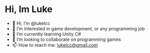 <h1>Hi, Im Luke</h1>

- 👋 Hi, I’m @lukelcc
- 👀 I’m interested in game development, or any programming job
- 🌱 I’m currently learning Unity C#
- 💞️ I’m looking to collaborate on programming games
- 📫 How to reach me: lukelcc@gmail.com

<!---
lukelcc/lukelcc is a ✨ special ✨ repository because its `README.md` (this file) appears on your GitHub profile.
You can click the Preview link to take a look at your changes.
--->
